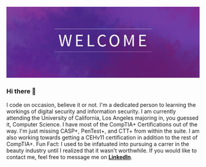 ![Image of Profile Banner](https://github.com/Cassiedee/Cassiedee/blob/master/profilebanners.jpg)

### Hi there 👋

I code on occasion, believe it or not. I'm a dedicated person to learning the workings of digital security and information security. I am currently attending the University of California, Los Angeles majoring in, you guessed it, Computer Science. I have most of the CompTIA+ Certifications out of the way. I'm just missing CASP+, PenTest+, and CTT+ from within the suite. I am also working towards getting a CEHv11 certification in addition to the rest of CompTIA+. Fun Fact: I used to be infatuated into pursuing a carrer in the beauty industry until I realized that it wasn't worthwhile. If you would like to contact me, feel free to message me on **[LinkedIn](https://www.linkedin.com/in/cassidy-nguyen-99877a1a7/)**.

<!--
**Cassiedee/Cassiedee** is a ✨ _special_ ✨ repository because its `README.md` (this file) appears on your GitHub profile.

Here are some ideas to get you started:

- 🔭 I’m currently working on ...
- 🌱 I’m currently learning ...
- 👯 I’m looking to collaborate on ...
- 🤔 I’m looking for help with ...
- 💬 Ask me about ...
- 📫 How to reach me: ...
- 😄 Pronouns: ...
- ⚡ Fun fact: ...
-->
